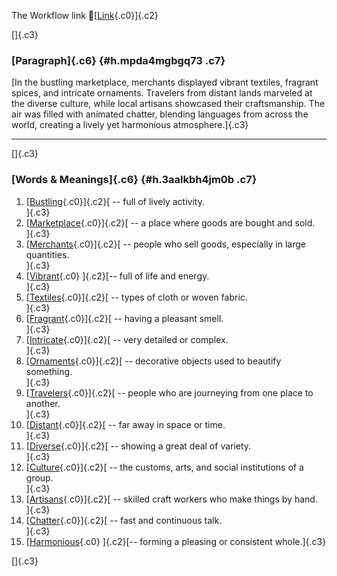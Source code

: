 The Workflow link
👏[[Link](https://www.google.com/url?q=http://www.google.com&sa=D&source=editors&ust=1756374525973928&usg=AOvVaw2WNToLaw19Rinouh0eKoxk){.c0}]{.c2}

[]{.c3}

### [Paragraph]{.c6} {#h.mpda4mgbgq73 .c7}

[In the bustling marketplace, merchants displayed vibrant textiles,
fragrant spices, and intricate ornaments. Travelers from distant lands
marveled at the diverse culture, while local artisans showcased their
craftsmanship. The air was filled with animated chatter, blending
languages from across the world, creating a lively yet harmonious
atmosphere.]{.c3}

------------------------------------------------------------------------

[]{.c3}

### [Words & Meanings]{.c6} {#h.3aalkbh4jm0b .c7}

1.  [[Bustling](https://www.google.com/url?q=http://www.google.com&sa=D&source=editors&ust=1756374525975060&usg=AOvVaw13u-F29UCXf6cKIX9osHRH){.c0}]{.c2}[ --
    full of lively activity.\
    ]{.c3}
2.  [[Marketplace](https://www.google.com/url?q=http://www.google.com&sa=D&source=editors&ust=1756374525975381&usg=AOvVaw3Ji2iav2Ma3jibjQiH17uR){.c0}]{.c2}[ --
    a place where goods are bought and sold.\
    ]{.c3}
3.  [[Merchants](https://www.google.com/url?q=http://www.google.com&sa=D&source=editors&ust=1756374525975583&usg=AOvVaw1Xrbk5Hl7TbFcNjcv4QVe3){.c0}]{.c2}[ --
    people who sell goods, especially in large quantities.\
    ]{.c3}
4.  [[Vibrant](https://www.google.com/url?q=http://www.google.com&sa=D&source=editors&ust=1756374525975778&usg=AOvVaw10V6teiEj-qKoXGlxLeJL5){.c0}
    ]{.c2}[-- full of life and energy.\
    ]{.c3}
5.  [[Textiles](https://www.google.com/url?q=http://www.google.com&sa=D&source=editors&ust=1756374525975934&usg=AOvVaw1g-T8ZT_FoQJsvHwyOL3R7){.c0}]{.c2}[ --
    types of cloth or woven fabric.\
    ]{.c3}
6.  [[Fragrant](https://www.google.com/url?q=http://www.google.com&sa=D&source=editors&ust=1756374525976092&usg=AOvVaw0t17wfx8m3h-ZDzXFZc78W){.c0}]{.c2}[ --
    having a pleasant smell.\
    ]{.c3}
7.  [[Intricate](https://www.google.com/url?q=http://www.google.com&sa=D&source=editors&ust=1756374525976259&usg=AOvVaw2yv2lTiwMXKtvPPCOQxg4p){.c0}]{.c2}[ --
    very detailed or complex.\
    ]{.c3}
8.  [[Ornaments](https://www.google.com/url?q=http://www.google.com&sa=D&source=editors&ust=1756374525976415&usg=AOvVaw1X_UHew5Lbo0PszViBdotm){.c0}]{.c2}[ --
    decorative objects used to beautify something.\
    ]{.c3}
9.  [[Travelers](https://www.google.com/url?q=http://www.google.com&sa=D&source=editors&ust=1756374525976595&usg=AOvVaw1TRO9WqY8w7llIAVNiaVXc){.c0}]{.c2}[ --
    people who are journeying from one place to another.\
    ]{.c3}
10. [[Distant](https://www.google.com/url?q=http://www.google.com&sa=D&source=editors&ust=1756374525976788&usg=AOvVaw3xksis0q7gr0vXCAybj4YH){.c0}]{.c2}[ --
    far away in space or time.\
    ]{.c3}
11. [[Diverse](https://www.google.com/url?q=http://www.google.com&sa=D&source=editors&ust=1756374525976939&usg=AOvVaw0esmIIJ0Wdlgu-i_PNt1PS){.c0}]{.c2}[ --
    showing a great deal of variety.\
    ]{.c3}
12. [[Culture](https://www.google.com/url?q=http://www.google.com&sa=D&source=editors&ust=1756374525977096&usg=AOvVaw2CLiaBnWFAuTOPDSa4YASM){.c0}]{.c2}[ --
    the customs, arts, and social institutions of a group.\
    ]{.c3}
13. [[Artisans](https://www.google.com/url?q=http://www.google.com&sa=D&source=editors&ust=1756374525977299&usg=AOvVaw19Yf05efsPL6EM7rPfr-Jn){.c0}]{.c2}[ --
    skilled craft workers who make things by hand.\
    ]{.c3}
14. [[Chatter](https://www.google.com/url?q=http://www.google.com&sa=D&source=editors&ust=1756374525977481&usg=AOvVaw2ihObrC_U_gxNE6MR_lXKq){.c0}]{.c2}[ --
    fast and continuous talk.\
    ]{.c3}
15. [[Harmonious](https://www.google.com/url?q=http://www.google.com&sa=D&source=editors&ust=1756374525977646&usg=AOvVaw29LZLgx2ys7QQfWJlDV3J2){.c0}
    ]{.c2}[-- forming a pleasing or consistent whole.]{.c3}

[]{.c3}
